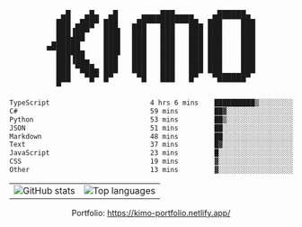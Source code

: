 <div align="center">
<pre>
   ▄█   ▄█▄  ▄█     ▄▄▄▄███▄▄▄▄    ▄██████▄ 
  ███ ▄███▀ ███   ▄██▀▀▀███▀▀▀██▄ ███    ███
  ███▐██▀   ███▌  ███   ███   ███ ███    ███
 ▄█████▀    ███▌  ███   ███   ███ ███    ███
▀▀█████▄    ███▌  ███   ███   ███ ███    ███
  ███▐██▄   ███   ███   ███   ███ ███    ███
  ███ ▀███▄ ███   ███   ███   ███ ███    ███
  ███   ▀█▀ █▀     ▀█   ███   █▀   ▀██████▀ 
  ▀                                         
</pre>
  

<!--START_SECTION:waka-->

```txt
TypeScript                         4 hrs 6 mins    ██████████▒░░░░░░░░░░░░░░   41.37 %
C#                                 59 mins         ██▓░░░░░░░░░░░░░░░░░░░░░░   10.08 %
Python                             53 mins         ██▒░░░░░░░░░░░░░░░░░░░░░░   08.96 %
JSON                               51 mins         ██░░░░░░░░░░░░░░░░░░░░░░░   08.66 %
Markdown                           48 mins         ██░░░░░░░░░░░░░░░░░░░░░░░   08.14 %
Text                               37 mins         █▓░░░░░░░░░░░░░░░░░░░░░░░   06.23 %
JavaScript                         23 mins         █░░░░░░░░░░░░░░░░░░░░░░░░   03.99 %
CSS                                19 mins         ▓░░░░░░░░░░░░░░░░░░░░░░░░   03.23 %
Other                              13 mins         ▓░░░░░░░░░░░░░░░░░░░░░░░░   02.19 %
```

<!--END_SECTION:waka-->

<table align="center">
  <tr>
    <td valign="top">
      <img alt="GitHub stats"
           src="https://github-readme-stats.vercel.app/api?username=kim0chi&show_icons=true&hide_title=true&rank_icon=percentile&line_height=28&hide_border=true&theme=dark" />
    </td>
    <td valign="top">
      <img alt="Top languages"
           src="https://github-readme-stats.vercel.app/api/top-langs/?username=kim0chi&layout=compact&card_width=420&langs_count=8&hide_border=true&theme=dark" />
    </td>
  </tr>
</table>

Portfolio: https://kimo-portfolio.netlify.app/


